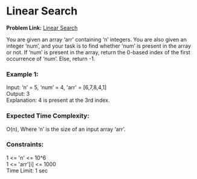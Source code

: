 # Linear Search
**Problem Link:** [Linear Search](https://www.codingninjas.com/studio/problems/linear-search_6922070?utm_source=striver&utm_medium=website&utm_campaign=a_zcoursetuf)

You are given an array ‘arr’ containing ‘n’ integers. You are also given an integer ‘num’, and your task is to find whether ‘num’ is present in the array or not.
If ‘num’ is present in the array, return the 0-based index of the first occurrence of ‘num’. Else, return -1.

### Example 1:
Input: ‘n’ = 5, ‘num’ = 4, 'arr' =  [6,7,8,4,1]  
Output: 3  
Explanation: 4 is present at the 3rd index.

### Expected Time Complexity:
O(n), Where ‘n’ is the size of an input array ‘arr’.

### Constraints:
1  <= 'n' <= 10^6  
1 <= 'arr'[i] <= 1000  
Time Limit: 1 sec